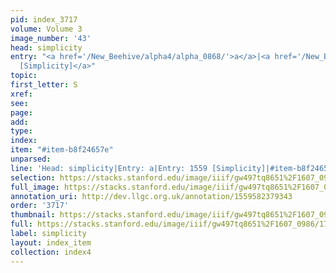 ```yaml
---
pid: index_3717
volume: Volume 3
image_number: '43'
head: simplicity
entry: "<a href='/New_Beehive/alpha4/alpha_0868/'>a</a>|<a href='/New_Beehive/toc_vol2/toc2_306/'>1559
  [Simplicity]</a>"
topic: 
first_letter: S
xref: 
see: 
page: 
add: 
type: 
index: 
item: "#item-b8f24657e"
unparsed: 
line: 'Head: simplicity|Entry: a|Entry: 1559 [Simplicity]|#item-b8f24657e'
selection: https://stacks.stanford.edu/image/iiif/gw497tq8651%2F1607_0986/179,2458,602,120/full/0/default.jpg
full_image: https://stacks.stanford.edu/image/iiif/gw497tq8651%2F1607_0986/full/full/0/default.jpg
annotation_uri: http://dev.llgc.org.uk/annotation/1559582379343
order: '3717'
thumbnail: https://stacks.stanford.edu/image/iiif/gw497tq8651%2F1607_0986/full/100,/0/default.jpg
full: https://stacks.stanford.edu/image/iiif/gw497tq8651%2F1607_0986/179,2458,602,120/full/0/default.jpg
label: simplicity
layout: index_item
collection: index4
---
```

